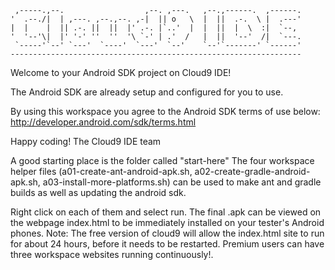 
     ,-----.,--.                  ,--. ,---.   ,--.,------.  ,------.
    '  .--./|  | ,---. ,--.,--. ,-|  || o   \  |  ||  .-.  \ |  .---'
    |  |    |  || .-. ||  ||  |' .-. |`..'  |  |  ||  |  \  :|  `--, 
    '  '--'\|  |' '-' ''  ''  '\ `-' | .'  /   |  ||  '--'  /|  `---.
     `-----'`--' `---'  `----'  `---'  `--'    `--'`-------' `------'
    ----------------------------------------------------------------- 


Welcome to your Android SDK project on Cloud9 IDE!

The Android SDK are already setup and configured for you to use.

By using this workspace you agree to the Android SDK terms of use below:
http://developer.android.com/sdk/terms.html

Happy coding!
The Cloud9 IDE team



A good starting place is the folder called "start-here"
The four workspace helper files (a01-create-ant-android-apk.sh, a02-create-gradle-android-apk.sh, a03-install-more-platforms.sh) can be used to make ant and gradle builds as well as updating the android sdk.

Right click on each of them and select run. The final .apk can be viewed on the webpage index.html to be immediately installed on your tester's Android phones.
Note: The free version of cloud9 will allow the index.html site to run for about 24 hours, before it needs to be restarted. Premium users can have three workspace websites running continuously!.
